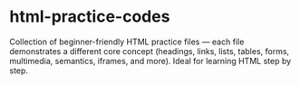 # html-practice-codes
Collection of beginner-friendly HTML practice files — each file demonstrates a different core concept (headings, links, lists, tables, forms, multimedia, semantics, iframes, and more). Ideal for learning HTML step by step.

